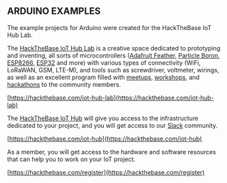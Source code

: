 
## ARDUINO EXAMPLES

The example projects for Arduino were created for the HackTheBase IoT Hub Lab.

The [HackTheBase IoT Hub Lab](https://hackthebase.com/iot-hub-lab) is a creative space dedicated to prototyping and inventing, 
all sorts of microcontrollers ([Adafruit Feather](https://www.adafruit.com/feather), [Particle Boron](https://docs.particle.io/boron/), 
[ESP8266](https://www.esp8266.com/wiki/doku.php), [ESP32](http://esp32.net/) and more) 
with various types of connectivity (WiFi, LoRaWAN, GSM, LTE-M), and tools such as screwdriver,
voltmeter, wirings, as well as an excellent program filled with [meetups](https://hackthebase.com/events), 
[workshops](https://hackthebase.com/workshops), and [hackathons](https://hackthebase.com/display/hackathon/iot-hackathon) to the community members. 

[https://hackthebase.com/iot-hub-lab](https://hackthebase.com/iot-hub-lab)
 
The [HackTheBase IoT Hub](https://hackthebase.com/iot-hub) will give you access to the infrastructure dedicated to your project,
and you will get access to our [Slack](https://hackthebase.slack.com/) community.

[https://hackthebase.com/iot-hub](https://hackthebase.com/iot-hub)

As a member, you will get access to the hardware and software resources 
that can help you to work on your IoT project.

[https://hackthebase.com/register](https://hackthebase.com/register)
